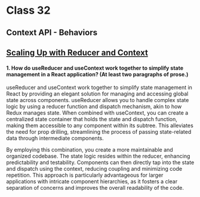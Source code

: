 # Class 32


## Context API - Behaviors



## [Scaling Up with Reducer and Context](https://react.dev/learn/scaling-up-with-reducer-and-context)


#### 1. How do useReducer and useContext work together to simplify state management in a React application? (At least two paragraphs of prose.)

useReducer and useContext work together to simplify state management in React by providing an elegant solution for managing and accessing global state across components. useReducer allows you to handle complex state logic by using a reducer function and dispatch mechanism, akin to how Redux manages state. When combined with useContext, you can create a centralized state container that holds the state and dispatch function, making them accessible to any component within its subtree. This alleviates the need for prop drilling, streamlining the process of passing state-related data through intermediate components.

By employing this combination, you create a more maintainable and organized codebase. The state logic resides within the reducer, enhancing predictability and testability. Components can then directly tap into the state and dispatch using the context, reducing coupling and minimizing code repetition. This approach is particularly advantageous for larger applications with intricate component hierarchies, as it fosters a clear separation of concerns and improves the overall readability of the code.